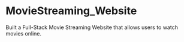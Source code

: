 # MovieStreaming_Website
Built a Full-Stack Movie Streaming Website that allows users to watch movies online. 
